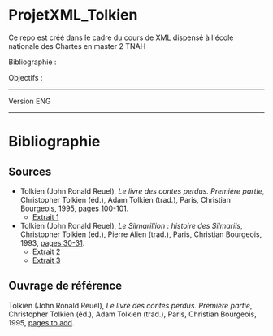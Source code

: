 # ProjetXML_Tolkien
Ce repo est créé dans le cadre du cours de XML dispensé à l'école nationale des Chartes en master 2 TNAH

Bibliographie :

Objectifs :

---
Version ENG

---

# Bibliographie

## Sources

- Tolkien (John Ronald Reuel), _Le livre des contes perdus. Première partie_, Christopher Tolkien (éd.), Adam Tolkien (trad.), Paris, Christian Bourgeois, 1995, [pages 100-101](Documents/Extrait_ContesPerdus.pdf).
	- [Extrait 1](Documents/Extrait_ContesPerdus.txt)
- Tolkien (John Ronald Reuel), _Le Silmarillion : histoire des Silmarils_, Christopher Tolkien (éd.), Pierre Alien (trad.), Paris, Christian Bourgeois, 1993, [pages 30-31](Documents/Extrait_Silmarillion.pdf).
	- [Extrait 2](Documents/Extrait_Silmarillion1.txt)
	- [Extrait 3](Documents/Extrait_Silmarillion2.txt)

## Ouvrage de référence

Tolkien (John Ronald Reuel), _Le livre des contes perdus. Première partie_, Christopher Tolkien (éd.), Adam Tolkien (trad.), Paris, Christian Bourgeois, 1995, [pages to add](Documents/Complements/Commentaire_ChristopherTolkien.md).